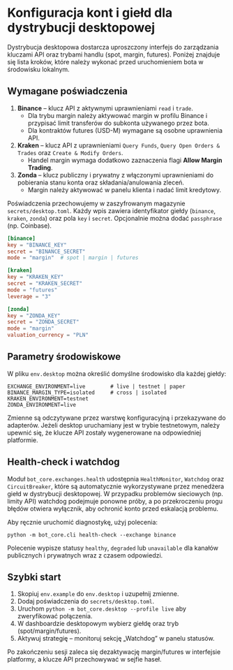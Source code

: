 # Konfiguracja kont i giełd dla dystrybucji desktopowej

Dystrybucja desktopowa dostarcza uproszczony interfejs do zarządzania kluczami API
oraz trybami handlu (spot, margin, futures). Poniżej znajduje się lista kroków,
które należy wykonać przed uruchomieniem bota w środowisku lokalnym.

## Wymagane poświadczenia

1. **Binance** – klucz API z aktywnymi uprawnieniami `read` i `trade`.
   - Dla trybu margin należy aktywować margin w profilu Binance i przypisać
     limit transferów do subkonta używanego przez bota.
   - Dla kontraktów futures (USD-M) wymagane są osobne uprawnienia API.
2. **Kraken** – klucz API z uprawnieniami `Query Funds`, `Query Open Orders & Trades`
   oraz `Create & Modify Orders`.
   - Handel margin wymaga dodatkowo zaznaczenia flagi **Allow Margin Trading**.
3. **Zonda** – klucz publiczny i prywatny z włączonymi uprawnieniami do
   pobierania stanu konta oraz składania/anulowania zleceń.
   - Margin należy aktywować w panelu klienta i nadać limit kredytowy.

Poświadczenia przechowujemy w zaszyfrowanym magazynie `secrets/desktop.toml`.
Każdy wpis zawiera identyfikator giełdy (`binance`, `kraken`, `zonda`) oraz
pola `key` i `secret`. Opcjonalnie można dodać `passphrase` (np. Coinbase).

```toml
[binance]
key = "BINANCE_KEY"
secret = "BINANCE_SECRET"
mode = "margin"  # spot | margin | futures

[kraken]
key = "KRAKEN_KEY"
secret = "KRAKEN_SECRET"
mode = "futures"
leverage = "3"

[zonda]
key = "ZONDA_KEY"
secret = "ZONDA_SECRET"
mode = "margin"
valuation_currency = "PLN"
```

## Parametry środowiskowe

W pliku `env.desktop` można określić domyślne środowisko dla każdej giełdy:

```
EXCHANGE_ENVIRONMENT=live        # live | testnet | paper
BINANCE_MARGIN_TYPE=isolated     # cross | isolated
KRAKEN_ENVIRONMENT=testnet
ZONDA_ENVIRONMENT=live
```

Zmienne są odczytywane przez warstwę konfiguracyjną i przekazywane do adapterów.
Jeżeli desktop uruchamiany jest w trybie testnetowym, należy upewnić się, że
klucze API zostały wygenerowane na odpowiedniej platformie.

## Health-check i watchdog

Moduł `bot_core.exchanges.health` udostępnia `HealthMonitor`, `Watchdog` oraz
`CircuitBreaker`, które są automatycznie wykorzystywane przez menedżera giełd
w dystrybucji desktopowej. W przypadku problemów sieciowych (np. limity API)
watchdog podejmuje ponowne próby, a po przekroczeniu progu błędów otwiera
wyłącznik, aby ochronić konto przed eskalacją problemu.

Aby ręcznie uruchomić diagnostykę, użyj polecenia:

```
python -m bot_core.cli health-check --exchange binance
```

Polecenie wypisze statusy `healthy`, `degraded` lub `unavailable` dla
kanałów publicznych i prywatnych wraz z czasem odpowiedzi.

## Szybki start

1. Skopiuj `env.example` do `env.desktop` i uzupełnij zmienne.
2. Dodaj poświadczenia do `secrets/desktop.toml`.
3. Uruchom `python -m bot_core.desktop --profile live` aby zweryfikować połączenia.
4. W dashboardzie desktopowym wybierz giełdę oraz tryb (spot/margin/futures).
5. Aktywuj strategię – monitoruj sekcję „Watchdog” w panelu statusów.

Po zakończeniu sesji zaleca się dezaktywację margin/futures w interfejsie
platformy, a klucze API przechowywać w sejfie haseł.
